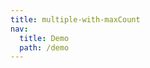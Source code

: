 ```yaml
---
title: multiple-with-maxCount
nav:
  title: Demo
  path: /demo
---
```


<code src="../examples/multiple-with-maxCount.tsx"></code>
